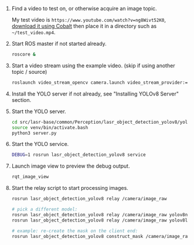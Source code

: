1. Find a video to test on, or otherwise acquire an image topic.

   My test video is `https://www.youtube.com/watch?v=ng8Wivt52K0`, [download it using Cobalt](https://co.wukko.me/) then place it in a directory such as `~/test_video.mp4`.

2. Start ROS master if not started already.

   ```bash
   roscore &
   ```

3. Start a video stream using the example video. (skip if using another topic / source)

   ```bash
   roslaunch video_stream_opencv camera.launch video_stream_provider:=$HOME/test_video.mp4 loop_videofile:=true visualize:=true
   ```

4. Install the YOLO server if not already, see "Installing YOLOv8 Server" section.

5. Start the YOLO server.

   ```bash
   cd src/lasr-base/common/Perception/lasr_object_detection_yolov8/yolo_server
   source venv/bin/activate.bash
   python3 server.py
   ```

6. Start the YOLO service.

   ```bash
   DEBUG=1 rosrun lasr_object_detection_yolov8 service
   ```

7. Launch image view to preview the debug output.

   ```bash
   rqt_image_view
   ```

8. Start the relay script to start processing images.

   ```bash
   rosrun lasr_object_detection_yolov8 relay /camera/image_raw

   # pick a different model:
   rosrun lasr_object_detection_yolov8 relay /camera/image_raw yolov8n-seg.pt
   rosrun lasr_object_detection_yolov8 relay /camera/image_raw yolov8l.pt

   # example: re-create the mask on the client end:
   rosrun lasr_object_detection_yolov8 construct_mask /camera/image_raw
   ```
